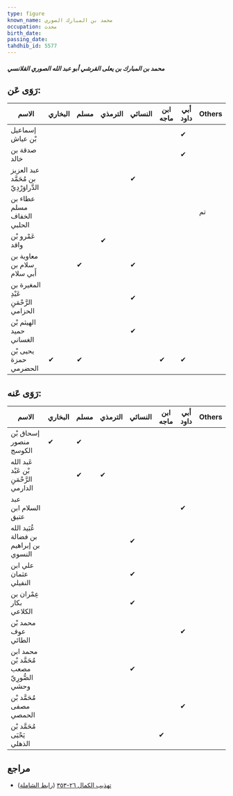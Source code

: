 ```yaml
---
type: figure
known_name: محمد بن المبارك الصوري
occupation: محدث
birth_date:
passing_date:
tahdhib_id: 5577
---
```

##### محمد بن المبارك بن يعلى القرشي أبو عبد الله الصوري القلانسي

## رَوَى عَن:
| الاسم                                  | البخاري | مسلم | الترمذي | النسائي | ابن ماجه | أبي داود | Others |
| -------------------------------------- | ------- | ---- | ------- | ------- | -------- | -------- | ------ |
| إسماعيل بْن عياش                       |         |      |         |         |          | ✔        |        |
| صدقة بن خالد                           |         |      |         |         |          | ✔        |        |
| عبد العزيز بن مُحَمَّد الدَّراوَرْدِيّ |         |      |         | ✔       |          |          |        |
| عطاء بن مسلم الخفاف الحلبي             |         |      |         |         |          |          | تم     |
| عَمْرو بْن واقد                        |         |      | ✔       |         |          |          |        |
| معاوية بن سلام بن أَبي سلام            |         | ✔    |         | ✔       |          |          |        |
| المغيرة بن عَبْدِ الرَّحْمَنِ الحزامي  |         |      |         | ✔       |          |          |        |
| الهيثم بْن حميد الغساني                |         |      |         | ✔       |          |          |        |
| يحيى بْن حمزة الحضرمي                  | ✔       | ✔    |         |         | ✔        | ✔        |        |
## رَوَى عَنه:
| الاسم                                      | البخاري | مسلم | الترمذي | النسائي | ابن ماجه | أبي داود | Others |
| ------------------------------------------ | ------- | ---- | ------- | ------- | -------- | -------- | ------ |
| إسحاق بْن منصور الكوسج                     | ✔       | ✔    |         |         |          |          |        |
| عَبد الله بْن عَبْد الرَّحْمَنِ الدارمي    |         | ✔    | ✔       |         |          |          |        |
| عبد السلام ابن عتيق                        |         |      |         |         |          | ✔        |        |
| عُبَيد الله بن فضالة بن إبراهيم النسوي     |         |      |         | ✔       |          |          |        |
| علي ابن عثمان النفيلي                      |         |      |         | ✔       |          |          |        |
| عِمْران بن بكار الكلاعي                    |         |      |         | ✔       |          |          |        |
| محمد بْن عوف الطائي                        |         |      |         |         |          | ✔        |        |
| محمد ابن مُحَمَّد بْن مصعب الصُّورِيّ وحشي |         |      |         | ✔       |          |          |        |
| مُحَمَّد بْن مصفى الحمصي                   |         |      |         |         |          | ✔        |        |
| مُحَمَّد بْن يَحْيَى الذهلي                |         |      |         |         | ✔        |          |        |
## مراجع
- [تهذيب الكمال ٢٦-٣٥٣](obsidian://open?vault=Tahdhib-al-Kamal&file=Figures/٥٥٧٧-محمد%20بن%20المبارك%20بن%20يعلى%20القرشي%20أبو%20عبد%20الله%20الصوري%20القلانسي) ([رابط الشاملة](https://shamela.ws/book/3722/14101))